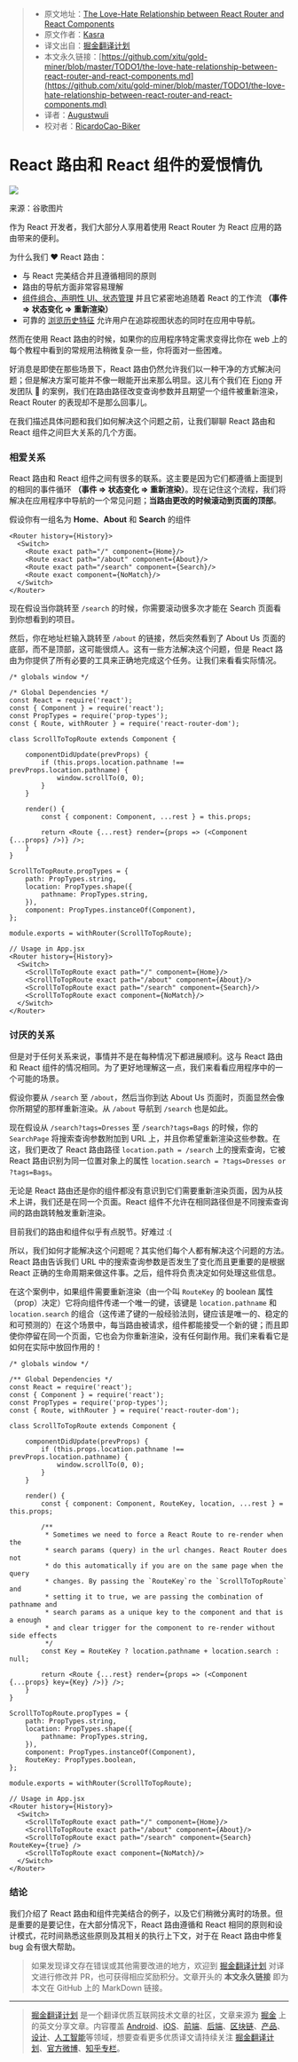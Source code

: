 > * 原文地址：[The Love-Hate Relationship between React Router and React Components](https://blog.bitsrc.io/the-love-hate-relationship-between-react-router-and-react-components-dee4aac5956c)
> * 原文作者：[Kasra](https://blog.bitsrc.io/@KasraKhosravi?source=post_header_lockup)
> * 译文出自：[掘金翻译计划](https://github.com/xitu/gold-miner)
> * 本文永久链接：[https://github.com/xitu/gold-miner/blob/master/TODO1/the-love-hate-relationship-between-react-router-and-react-components.md](https://github.com/xitu/gold-miner/blob/master/TODO1/the-love-hate-relationship-between-react-router-and-react-components.md)
> * 译者：[Augustwuli](https://github.com/Augustwuli)
> * 校对者：[RicardoCao-Biker](https://github.com/RicardoCao-Biker)

# React 路由和 React 组件的爱恨情仇

![](https://cdn-images-1.medium.com/max/800/1*kjZAT2HyYLv5gKT9SMBAHA.png)

来源：谷歌图片

作为 React 开发者，我们大部分人享用着使用 React Router 为 React 应用的路由带来的便利。

为什么我们 ❤️ React 路由：

*   与 React 完美结合并且遵循相同的原则
*   路由的导航方面非常容易理解
*   [组件组合、声明性 UI、状态管理](https://tylermcginnis.com/react-router-programmatically-navigate/) 并且它紧密地追随着 React 的工作流 **（事件 => 状态变化 => 重新渲染）**
*   可靠的 [浏览历史特征](https://github.com/ReactTraining/react-router/blob/master/packages/react-router/docs/api/history.md) 允许用户在追踪视图状态的同时在应用中导航。

然而在使用 React 路由的时候，如果你的应用程序特定需求变得比你在 web 上的每个教程中看到的常规用法稍微复杂一些，你将面对一些困难。

好消息是即使在那些场景下，React 路由仍然允许我们以一种干净的方式解决问题；但是解决方案可能并不像一眼能开出来那么明显。这儿有个我们在 [Fjong](http:www.fjong.co) 开发团队 👗 的案例，我们在路由路径改变查询参数并且期望一个组件被重新渲染，React Router 的表现却不是那么回事儿。

在我们描述具体问题和我们如何解决这个问题之前，让我们聊聊 React 路由和 React 组件之间巨大关系的几个方面。

### 相爱关系

React 路由和 React 组件之间有很多的联系。这主要是因为它们都遵循上面提到的相同的事件循环 **（事件 => 状态变化 => 重新渲染）**。现在记住这个流程，我们将解决在应用程序中导航的一个常见问题；**当路由更改的时候滚动到页面的顶部**。

假设你有一组名为 **Home**、**About** 和 **Search** 的组件

```
<Router history={History}>
  <Switch>
    <Route exact path="/" component={Home}/>
    <Route exact path="/about" component={About}/>
    <Route exact path="/search" component={Search}/>
    <Route exact component={NoMatch}/>
  </Switch>
</Router>
```

现在假设当你跳转至 `/search` 的时候，你需要滚动很多次才能在 Search 页面看到你想看到的项目。

然后，你在地址栏输入跳转至 `/about` 的链接，然后突然看到了 About Us 页面的底部，而不是顶部，这可能很烦人。这有一些方法解决这个问题，但是 React 路由为你提供了所有必要的工具来正确地完成这个任务。让我们来看看实际情况。

```
/* globals window */

/* Global Dependencies */
const React = require('react');
const { Component } = require('react');
const PropTypes = require('prop-types');
const { Route, withRouter } = require('react-router-dom');

class ScrollToTopRoute extends Component {

	componentDidUpdate(prevProps) {
		if (this.props.location.pathname !== prevProps.location.pathname) {
			window.scrollTo(0, 0);
		}
	}

	render() {
		const { component: Component, ...rest } = this.props;
    
		return <Route {...rest} render={props => (<Component {...props} />)} />;
	}
}

ScrollToTopRoute.propTypes = {
	path: PropTypes.string,
	location: PropTypes.shape({
		pathname: PropTypes.string,
	}),
	component: PropTypes.instanceOf(Component),
};

module.exports = withRouter(ScrollToTopRoute);

// Usage in App.jsx
<Router history={History}>
  <Switch>
    <ScrollToTopRoute exact path="/" component={Home}/>
    <ScrollToTopRoute exact path="/about" component={About}/>
    <ScrollToTopRoute exact path="/search" component={Search}/>
    <ScrollToTopRoute exact component={NoMatch}/>
  </Switch>
</Router>
```

### 讨厌的关系

但是对于任何关系来说，事情并不是在每种情况下都进展顺利。这与 React 路由和 React 组件的情况相同。为了更好地理解这一点，我们来看看应用程序中的一个可能的场景。

假设你要从 `/search` 至 `/about`，然后当你到达 About Us 页面时，页面显然会像你所期望的那样重新渲染。从 `/about` 导航到 `/search` 也是如此。

现在假设从 `/search?tags=Dresses` 至 `/search?tags=Bags` 的时候，你的 `SearchPage` 将搜索查询参数附加到 URL 上，并且你希望重新渲染这些参数。在这，我们更改了 React 路由路径 `location.path = /search` 上的搜索查询，它被 React 路由识别为同一位置对象上的属性 `location.search = ?tags=Dresses or ?tags=Bags`。

无论是 React 路由还是你的组件都没有意识到它们需要重新渲染页面，因为从技术上讲，我们还是在同一个页面。React 组件不允许在相同路径但是不同搜索查询间的路由跳转触发重新渲染。

目前我们的路由和组件似乎有点脱节。好难过 :(

所以，我们如何才能解决这个问题呢？其实他们每个人都有解决这个问题的方法。React 路由告诉我们 URL 中的搜索查询参数是否发生了变化而且更重要的是根据 React 正确的生命周期来做这件事。之后，组件将负责决定如何处理这些信息。

在这个案例中，如果组件需要重新渲染（由一个叫 `RouteKey` 的 boolean 属性（prop）决定）它将向组件传递一个唯一的键，该键是 `location.pathname` 和 `location.search` 的组合（这传递了键的一般经验法则，键应该是唯一的、稳定的和可预测的）在这个场景中，每当路由被请求，组件都能接受一个新的键；而且即使你停留在同一个页面，它也会为你重新渲染，没有任何副作用。我们来看看它是如何在实际中放回作用的！

```
/* globals window */

/** Global Dependencies */
const React = require('react');
const { Component } = require('react');
const PropTypes = require('prop-types');
const { Route, withRouter } = require('react-router-dom');

class ScrollToTopRoute extends Component {

	componentDidUpdate(prevProps) {
		if (this.props.location.pathname !== prevProps.location.pathname) {
			window.scrollTo(0, 0);
		}
	}

	render() {
		const { component: Component, RouteKey, location, ...rest } = this.props;

		/**
		 * Sometimes we need to force a React Route to re-render when the
		 * search params (query) in the url changes. React Router does not
		 * do this automatically if you are on the same page when the query
		 * changes. By passing the `RouteKey`ro the `ScrollToTopRoute` and
		 * setting it to true, we are passing the combination of pathname and
		 * search params as a unique key to the component and that is a enough
		 * and clear trigger for the component to re-render without side effects
		 */
		const Key = RouteKey ? location.pathname + location.search : null;

		return <Route {...rest} render={props => (<Component {...props} key={Key} />)} />;
	}
}

ScrollToTopRoute.propTypes = {
	path: PropTypes.string,
	location: PropTypes.shape({
		pathname: PropTypes.string,
	}),
	component: PropTypes.instanceOf(Component),
	RouteKey: PropTypes.boolean,
};

module.exports = withRouter(ScrollToTopRoute);

// Usage in App.jsx
<Router history={History}>
  <Switch>
    <ScrollToTopRoute exact path="/" component={Home}/>
    <ScrollToTopRoute exact path="/about" component={About}/>
    <ScrollToTopRoute exact path="/search" component={Search} RouteKey={true} />
    <ScrollToTopRoute exact component={NoMatch}/>
  </Switch>
</Router>
```

### 结论

我们介绍了 React 路由和组件完美结合的例子，以及它们稍微分离时的场景。但是重要的是要记住，在大部分情况下，React 路由遵循和 React 相同的原则和设计模式，花时间熟悉这些原则及其相关的执行上下文，对于在 React 路由中修复 bug 会有很大帮助。

> 如果发现译文存在错误或其他需要改进的地方，欢迎到 [掘金翻译计划](https://github.com/xitu/gold-miner) 对译文进行修改并 PR，也可获得相应奖励积分。文章开头的 **本文永久链接** 即为本文在 GitHub 上的 MarkDown 链接。


---

> [掘金翻译计划](https://github.com/xitu/gold-miner) 是一个翻译优质互联网技术文章的社区，文章来源为 [掘金](https://juejin.im) 上的英文分享文章。内容覆盖 [Android](https://github.com/xitu/gold-miner#android)、[iOS](https://github.com/xitu/gold-miner#ios)、[前端](https://github.com/xitu/gold-miner#前端)、[后端](https://github.com/xitu/gold-miner#后端)、[区块链](https://github.com/xitu/gold-miner#区块链)、[产品](https://github.com/xitu/gold-miner#产品)、[设计](https://github.com/xitu/gold-miner#设计)、[人工智能](https://github.com/xitu/gold-miner#人工智能)等领域，想要查看更多优质译文请持续关注 [掘金翻译计划](https://github.com/xitu/gold-miner)、[官方微博](http://weibo.com/juejinfanyi)、[知乎专栏](https://zhuanlan.zhihu.com/juejinfanyi)。
